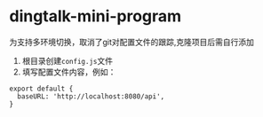 # dingtalk-mini-program


为支持多环境切换，取消了git对配置文件的跟踪,克隆项目后需自行添加
1. 根目录创建`config.js`文件
2. 填写配置文件内容，例如：
```
export default {
  baseURL: 'http://localhost:8080/api',
}
```


